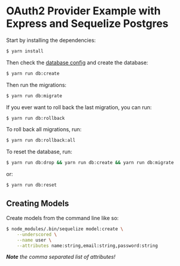 # OAuth2 Provider Example with Express and Sequelize Postgres

Start by installing the dependencies:

```bash
$ yarn install
```

Then check the [database config](/config/config.json) and create the
database:

```bash
$ yarn run db:create
```

Then run the migrations:

```bash
$ yarn run db:migrate
```

If you ever want to roll back the last migration, you can run:

```bash
$ yarn run db:rollback
```

To roll back all migrations, run:

```bash
$ yarn run db:rollback:all
```

To reset the database, run:

```bash
$ yarn run db:drop && yarn run db:create && yarn run db:migrate
```

or:

```bash
$ yarn run db:reset
```

## Creating Models

Create models from the command line like so:

```bash
$ node_modules/.bin/sequelize model:create \
    --underscored \
    --name user \
    --attributes name:string,email:string,password:string
```

_**Note** the comma separated list of attributes!_

